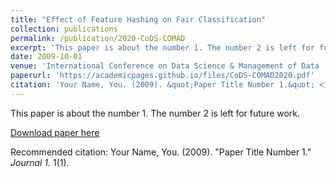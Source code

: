 ```yaml
---
title: "Effect of Feature Hashing on Fair Classification"
collection: publications
permalink: /publication/2020-CoDS-COMAD
excerpt: 'This paper is about the number 1. The number 2 is left for future work.'
date: 2009-10-01
venue: 'International Conference on Data Science & Management of Data (CODS-COMAD) <br/>Young Researcher’s Symposium, Hyderbad, January 2020'
paperurl: 'https://academicpages.github.io/files/CoDS-COMAD2020.pdf'
citation: 'Your Name, You. (2009). &quot;Paper Title Number 1.&quot; <i>Journal 1</i>. 1(1).'
---
```

This paper is about the number 1. The number 2 is left for future work.

[Download paper here](https://academicpages.github.io/files/CoDS-COMAD2020.pdf)

Recommended citation: Your Name, You. (2009). "Paper Title Number 1." <i>Journal 1</i>. 1(1).
